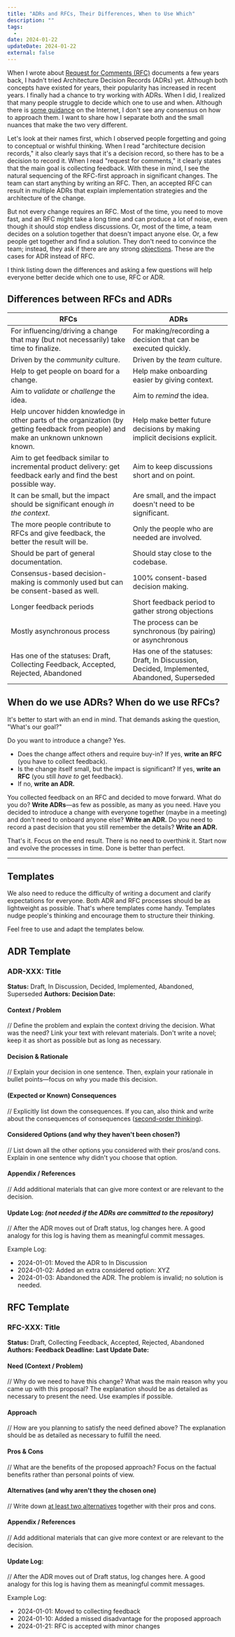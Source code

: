 ```yaml
---
title: "ADRs and RFCs, Their Differences, When to Use Which"
description: ""
tags:
  -
date: 2024-01-22
updateDate: 2024-01-22
external: false
---
```


When I wrote about [Request for Comments (RFC)](/how-to-stop-endless-discussions/) documents a few years back, I hadn't tried Architecture Decision Records (ADRs) yet. Although both concepts have existed for years, their popularity has increased in recent years. I finally had a chance to try working with ADRs. When I did, I realized that many people struggle to decide which one to use and when. Although there is [some guidance](https://adr.github.io) on the Internet, I don't see any consensus on how to approach them. I want to share how I separate both and the small nuances that make the two very different.

Let's look at their names first, which I observed people forgetting and going to conceptual or wishful thinking. When I read "architecture decision records," it also clearly says that it's a decision record, so there has to be a decision to record it. When I read "request for comments," it clearly states that the main goal is collecting feedback. With these in mind, I see the natural sequencing of the RFC-first approach in significant changes. The team can start anything by writing an RFC. Then, an accepted RFC can result in multiple ADRs that explain implementation strategies and the architecture of the change.

But not every change requires an RFC. Most of the time, you need to move fast, and an RFC might take a long time and can produce a lot of noise, even though it should stop endless discussions. Or, most of the time, a team decides on a solution together that doesn't impact anyone else. Or, a few people get together and find a solution. They don't need to convince the team; instead, they ask if there are any strong [objections](/how-to-handle-and-overcome-objections-to-your-proposal-at-work/). These are the cases for ADR instead of RFC.

I think listing down the differences and asking a few questions will help everyone better decide which one to use, RFC or ADR.

## Differences between RFCs and ADRs

| RFCs | ADRs |
| ---- | ---- |
| For influencing/driving a change that may (but not necessarily) take time to finalize. | For making/recording a decision that can be executed quickly. |
| Driven by the *community* culture. | Driven by the *team* culture. |
| Help to get people on board for a change. | Help make onboarding easier by giving context. |
| Aim to *validate* or *challenge* the idea. | Aim to *remind* the idea. |
| Help uncover hidden knowledge in other parts of the organization (by getting feedback from people) and make an unknown unknown known. | Help make better future decisions by making implicit decisions explicit. |
| Aim to get feedback similar to incremental product delivery: get feedback early and find the best possible way. | Aim to keep discussions short and on point. |
| It can be small, but the impact should be significant enough *in the context*. | Are small, and the impact doesn't need to be significant. |
| The more people contribute to RFCs and give feedback, the better the result will be. | Only the people who are needed are involved. |
| Should be part of general documentation. | Should stay close to the codebase. |
| Consensus-based decision-making is commonly used but can be consent-based as well. | 100% consent-based decision making. |
| Longer feedback periods | Short feedback period to gather strong objections |
| Mostly asynchronous process | The process can be synchronous (by pairing) or asynchronous |
| Has one of the statuses: Draft, Collecting Feedback, Accepted, Rejected, Abandoned | Has one of the statuses: Draft, In Discussion, Decided, Implemented, Abandoned, Superseded |

## When do we use ADRs? When do we use RFCs?

It's better to start with an end in mind. That demands asking the question, "What's our goal?"

Do you want to introduce a change? Yes.

- Does the change affect others and require buy-in? If yes, **write an RFC** (you have to collect feedback).
- Is the change itself small, but the impact is significant? If yes, **write an RFC** (you still *have to* get feedback).
- If no, **write an ADR.**

You collected feedback on an RFC and decided to move forward. What do you do? **Write ADRs**—as few as possible, as many as you need.
Have you decided to introduce a change with everyone together (maybe in a meeting) and don't need to onboard anyone else? **Write an ADR.**
Do you need to record a past decision that you still remember the details? **Write an ADR.**

That's it. Focus on the end result. There is no need to overthink it. Start now and evolve the processes in time. Done is better than perfect.

---

## Templates

We also need to reduce the difficulty of writing a document and clarify expectations for everyone. Both ADR and RFC processes should be as lightweight as possible. That's where templates come handy. Templates nudge people's thinking and encourage them to structure their thinking.

Feel free to use and adapt the templates below.

## ADR Template

### ADR-XXX: Title

**Status:** Draft, In Discussion, Decided, Implemented, Abandoned, Superseded
**Authors:**
**Decision Date:**

#### Context / Problem

// Define the problem and explain the context driving the decision. What was the need? Link your text with relevant materials. Don't write a novel; keep it as short as possible but as long as necessary.

#### Decision & Rationale

// Explain your decision in one sentence. Then, explain your rationale in bullet points—focus on why you made this decision.

#### (Expected or Known) Consequences

 // Explicitly list down the consequences. If you can, also think and write about the consequences of consequences ([second-order thinking](/chestertons-fence/)).

#### Considered Options (and why they haven't been chosen?)

// List down all the other options you considered with their pros/and cons. Explain in one sentence why didn't you choose that option.

#### Appendix / References

// Add additional materials that can give more context or are relevant to the decision.

#### Update Log: *(not needed if the ADRs are committed to the repository)*

// After the ADR moves out of Draft status, log changes here. A good analogy for this log is having them as meaningful commit messages.

Example Log:

- 2024-01-01: Moved the ADR to In Discussion
- 2024-01-02: Added an extra considered option: XYZ
- 2024-01-03: Abandoned the ADR. The problem is invalid; no solution is needed.

## RFC Template

### RFC-XXX: Title

**Status:** Draft, Collecting Feedback, Accepted, Rejected, Abandoned
**Authors:**
**Feedback Deadline:**
**Last Update Date:**

#### Need (Context / Problem)

// Why do we need to have this change? What was the main reason why you came up with this proposal? The explanation should be as detailed as necessary to present the need. Use examples if possible.

#### Approach

// How are you planning to satisfy the need defined above? The explanation should be as detailed as necessary to fulfill the need.

#### Pros & Cons

// What are the benefits of the proposed approach? Focus on the factual benefits rather than personal points of view.

#### Alternatives (and why aren't they the chosen one)

// Write down [at least two alternatives](https://sive.rs/options) together with their pros and cons.

#### Appendix / References

// Add additional materials that can give more context or are relevant to the decision.

#### Update Log:

// After the ADR moves out of Draft status, log changes here. A good analogy for this log is having them as meaningful commit messages.

Example Log:

- 2024-01-01: Moved to collecting feedback
- 2024-01-10: Added a missed disadvantage for the proposed approach
- 2024-01-21: RFC is accepted with minor changes